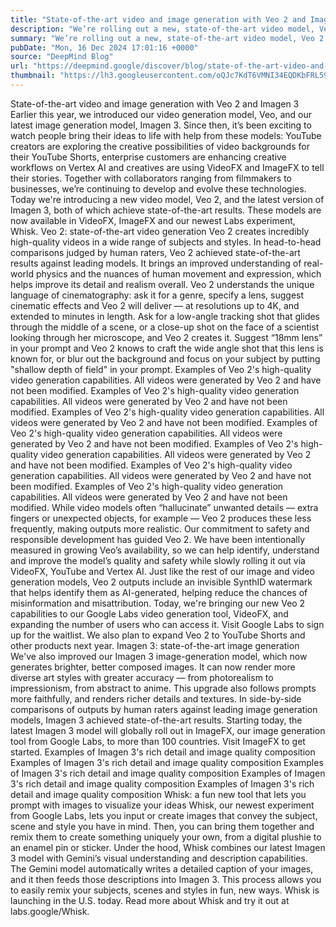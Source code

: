 ```yaml
---
title: "State-of-the-art video and image generation with Veo 2 and Imagen 3"
description: "We’re rolling out a new, state-of-the-art video model, Veo 2, and updates to Imagen 3. Plus, check out our new experiment, Whisk."
summary: "We’re rolling out a new, state-of-the-art video model, Veo 2, and updates to Imagen 3. Plus, check out our new experimen"
pubDate: "Mon, 16 Dec 2024 17:01:16 +0000"
source: "DeepMind Blog"
url: "https://deepmind.google/discover/blog/state-of-the-art-video-and-image-generation-with-veo-2-and-imagen-3/"
thumbnail: "https://lh3.googleusercontent.com/oQJc7KdT6VMNI34EQDKbFRL59cIYqJQpX2HFx89rzbt4mREOnrimL7-iFzJrPn-laATOzohFG-aBEpDvIqMxkv-HBycJ3ZhmitYLKwha3JkidE4uwg=w528-h297-n-nu-rw"
---
```


State-of-the-art video and image generation with Veo 2 and Imagen 3
Earlier this year, we introduced our video generation model, Veo, and our latest image generation model, Imagen 3. Since then, it’s been exciting to watch people bring their ideas to life with help from these models: YouTube creators are exploring the creative possibilities of video backgrounds for their YouTube Shorts, enterprise customers are enhancing creative workflows on Vertex AI and creatives are using VideoFX and ImageFX to tell their stories. Together with collaborators ranging from filmmakers to businesses, we’re continuing to develop and evolve these technologies.
Today we're introducing a new video model, Veo 2, and the latest version of Imagen 3, both of which achieve state-of-the-art results. These models are now available in VideoFX, ImageFX and our newest Labs experiment, Whisk.
Veo 2: state-of-the-art video generation
Veo 2 creates incredibly high-quality videos in a wide range of subjects and styles. In head-to-head comparisons judged by human raters, Veo 2 achieved state-of-the-art results against leading models.
It brings an improved understanding of real-world physics and the nuances of human movement and expression, which helps improve its detail and realism overall. Veo 2 understands the unique language of cinematography: ask it for a genre, specify a lens, suggest cinematic effects and Veo 2 will deliver — at resolutions up to 4K, and extended to minutes in length. Ask for a low-angle tracking shot that glides through the middle of a scene, or a close-up shot on the face of a scientist looking through her microscope, and Veo 2 creates it. Suggest “18mm lens” in your prompt and Veo 2 knows to craft the wide angle shot that this lens is known for, or blur out the background and focus on your subject by putting "shallow depth of field" in your prompt.
Examples of Veo 2's high-quality video generation capabilities. All videos were generated by Veo 2 and have not been modified.
Examples of Veo 2's high-quality video generation capabilities. All videos were generated by Veo 2 and have not been modified.
Examples of Veo 2's high-quality video generation capabilities. All videos were generated by Veo 2 and have not been modified.
Examples of Veo 2's high-quality video generation capabilities. All videos were generated by Veo 2 and have not been modified.
Examples of Veo 2's high-quality video generation capabilities. All videos were generated by Veo 2 and have not been modified.
Examples of Veo 2's high-quality video generation capabilities. All videos were generated by Veo 2 and have not been modified.
Examples of Veo 2's high-quality video generation capabilities. All videos were generated by Veo 2 and have not been modified.
While video models often “hallucinate” unwanted details — extra fingers or unexpected objects, for example — Veo 2 produces these less frequently, making outputs more realistic.
Our commitment to safety and responsible development has guided Veo 2. We have been intentionally measured in growing Veo’s availability, so we can help identify, understand and improve the model’s quality and safety while slowly rolling it out via VideoFX, YouTube and Vertex AI.
Just like the rest of our image and video generation models, Veo 2 outputs include an invisible SynthID watermark that helps identify them as AI-generated, helping reduce the chances of misinformation and misattribution.
Today, we're bringing our new Veo 2 capabilities to our Google Labs video generation tool, VideoFX, and expanding the number of users who can access it. Visit Google Labs to sign up for the waitlist. We also plan to expand Veo 2 to YouTube Shorts and other products next year.
Imagen 3: state-of-the-art image generation
We've also improved our Imagen 3 image-generation model, which now generates brighter, better composed images. It can now render more diverse art styles with greater accuracy — from photorealism to impressionism, from abstract to anime. This upgrade also follows prompts more faithfully, and renders richer details and textures. In side-by-side comparisons of outputs by human raters against leading image generation models, Imagen 3 achieved state-of-the-art results.
Starting today, the latest Imagen 3 model will globally roll out in ImageFX, our image generation tool from Google Labs, to more than 100 countries. Visit ImageFX to get started.
Examples of Imagen 3's rich detail and image quality composition
Examples of Imagen 3's rich detail and image quality composition
Examples of Imagen 3's rich detail and image quality composition
Examples of Imagen 3's rich detail and image quality composition
Examples of Imagen 3's rich detail and image quality composition
Whisk: a fun new tool that lets you prompt with images to visualize your ideas
Whisk, our newest experiment from Google Labs, lets you input or create images that convey the subject, scene and style you have in mind. Then, you can bring them together and remix them to create something uniquely your own, from a digital plushie to an enamel pin or sticker.
Under the hood, Whisk combines our latest Imagen 3 model with Gemini’s visual understanding and description capabilities. The Gemini model automatically writes a detailed caption of your images, and it then feeds those descriptions into Imagen 3. This process allows you to easily remix your subjects, scenes and styles in fun, new ways.
Whisk is launching in the U.S. today. Read more about Whisk and try it out at labs.google/Whisk.